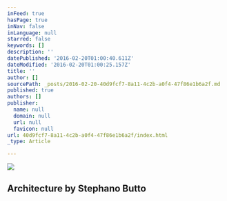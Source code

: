 ```yaml
---
inFeed: true
hasPage: true
inNav: false
inLanguage: null
starred: false
keywords: []
description: ''
datePublished: '2016-02-20T01:00:40.611Z'
dateModified: '2016-02-20T01:00:25.157Z'
title: ''
author: []
sourcePath: _posts/2016-02-20-40d9fcf7-8a11-4c2b-a0f4-47f86e1b6a2f.md
published: true
authors: []
publisher:
  name: null
  domain: null
  url: null
  favicon: null
url: 40d9fcf7-8a11-4c2b-a0f4-47f86e1b6a2f/index.html
_type: Article

---
```

![](https://the-grid-user-content.s3-us-west-2.amazonaws.com/6f1b8f57-4e59-47c7-838d-e81212e50ec3.jpg)

## Architecture by Stephano Butto